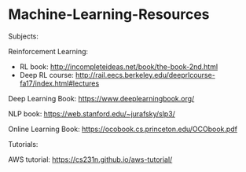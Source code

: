 # Machine-Learning-Resources

Subjects:

Reinforcement Learning: 
- RL book: http://incompleteideas.net/book/the-book-2nd.html
- Deep RL course: http://rail.eecs.berkeley.edu/deeprlcourse-fa17/index.html#lectures



Deep Learning Book: https://www.deeplearningbook.org/

NLP book: https://web.stanford.edu/~jurafsky/slp3/

Online Learning Book: https://ocobook.cs.princeton.edu/OCObook.pdf

Tutorials:

AWS tutorial: https://cs231n.github.io/aws-tutorial/
